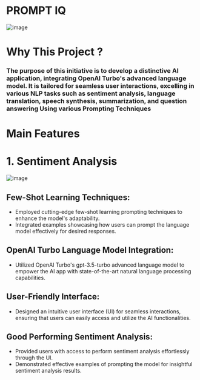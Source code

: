 # PROMPT IQ 

![image](https://github.com/praveendecode/PromptIQ/assets/95226524/8874cd98-f795-4a41-9229-3ecd27f7fc62)


# **Why This Project ?**
### **The purpose of this initiative is to develop a distinctive AI application, integrating OpenAI Turbo's advanced language model. It is tailored for seamless user interactions, excelling in various NLP tasks such as sentiment analysis, language translation, speech synthesis, summarization, and question answering Using various Prompting Techniques**



# **Main Features** 



# **1. Sentiment Analysis**




  ![image](https://github.com/praveendecode/PromptIQ/assets/95226524/2dffe72b-d4b2-4275-8c85-2a68610d0390)

 ## **Few-Shot Learning Techniques:**
   - Employed cutting-edge few-shot learning prompting techniques to enhance the model's adaptability.
   - Integrated examples showcasing how users can prompt the language model effectively for desired responses.

## **OpenAI Turbo Language Model Integration:**
   - Utilized OpenAI Turbo's gpt-3.5-turbo advanced language model to empower the AI app with state-of-the-art natural language processing capabilities.

## **User-Friendly Interface:**
   - Designed an intuitive user interface (UI) for seamless interactions, ensuring that users can easily access and utilize the AI functionalities.

## **Good Performing Sentiment Analysis:**
   - Provided users with access to perform sentiment analysis effortlessly through the UI.
   - Demonstrated effective examples of prompting the model for insightful sentiment analysis results.

